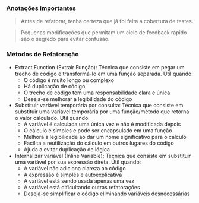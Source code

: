 ### Anotações Importantes

> Antes de refatorar, tenha certeza que já foi feita a cobertura de testes.

> Pequenas modificações que permitam um ciclo de feedback rápido são o segredo para evitar confusão.

### Métodos de Refatoração
- Extract Function (Extrair Função): Técnica que consiste em pegar um trecho de código e transformá-lo em uma função separada. Útil quando:
  - O código é muito longo ou complexo
  - Há duplicação de código
  - O trecho de código tem uma responsabilidade clara e única
  - Deseja-se melhorar a legibilidade do código
- Substituir variável temporária por consulta: Técnica que consiste em substituir uma variável temporária por uma função/método que retorna o valor calculado. Útil quando:
  - A variável é calculada uma única vez e não é modificada depois
  - O cálculo é simples e pode ser encapsulado em uma função
  - Melhora a legibilidade ao dar um nome significativo para o cálculo
  - Facilita a reutilização do cálculo em outros lugares do código
  - Ajuda a evitar duplicação de lógica
- Internalizar variável (Inline Variable): Técnica que consiste em substituir uma variável por sua expressão direta. Útil quando:
  - A variável não adiciona clareza ao código
  - A expressão é simples e autoexplicativa
  - A variável está sendo usada apenas uma vez
  - A variável está dificultando outras refatorações
  - Deseja-se simplificar o código eliminando variáveis desnecessárias
